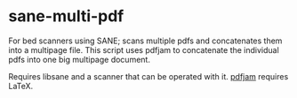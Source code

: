 # sane-multi-pdf
For bed scanners using SANE; scans multiple pdfs and concatenates them into a multipage file.
This script uses pdfjam to concatenate the individual pdfs into one big multipage document.

Requires libsane and a scanner that can be operated with it.
[pdfjam](https://warwick.ac.uk/fac/sci/statistics/staff/academic-research/firth/software/pdfjam/) requires LaTeX.
